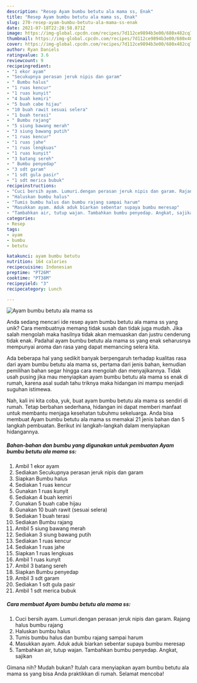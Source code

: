 ```yaml
---
description: "Resep Ayam bumbu betutu ala mama ss, Enak"
title: "Resep Ayam bumbu betutu ala mama ss, Enak"
slug: 270-resep-ayam-bumbu-betutu-ala-mama-ss-enak
date: 2021-07-18T22:28:58.871Z
image: https://img-global.cpcdn.com/recipes/7d112ce9894b3e00/680x482cq70/ayam-bumbu-betutu-ala-mama-ss-foto-resep-utama.jpg
thumbnail: https://img-global.cpcdn.com/recipes/7d112ce9894b3e00/680x482cq70/ayam-bumbu-betutu-ala-mama-ss-foto-resep-utama.jpg
cover: https://img-global.cpcdn.com/recipes/7d112ce9894b3e00/680x482cq70/ayam-bumbu-betutu-ala-mama-ss-foto-resep-utama.jpg
author: Ryan Daniels
ratingvalue: 3.6
reviewcount: 9
recipeingredient:
- "1 ekor ayam"
- "Secukupnya perasan jeruk nipis dan garam"
- " Bumbu halus"
- "1 ruas kencur"
- "1 ruas kunyit"
- "4 buah kemiri"
- "5 buah cabe hijau"
- "10 buah rawit sesuai selera"
- "1 buah terasi"
- " Bumbu rajang"
- "5 siung bawang merah"
- "3 siung bawang putih"
- "1 ruas kencur"
- "1 ruas jahe"
- "1 ruas lengkuas"
- "1 ruas kunyit"
- "3 batang sereh"
- " Bumbu penyedap"
- "3 sdt garam"
- "1 sdt gula pasir"
- "1 sdt merica bubuk"
recipeinstructions:
- "Cuci bersih ayam. Lumuri.dengan perasan jeruk nipis dan garam. Rajang halus bumbu rajang"
- "Haluskan bumbu halus"
- "Tumis bumbu halus dan bumbu rajang sampai harum"
- "Masukkan ayam. Aduk aduk biarkan sebentar supaya bumbu meresap"
- "Tambahkan air, tutup wajan. Tambahkan bumbu penyedap. Angkat, sajikan"
categories:
- Resep
tags:
- ayam
- bumbu
- betutu

katakunci: ayam bumbu betutu 
nutrition: 164 calories
recipecuisine: Indonesian
preptime: "PT26M"
cooktime: "PT38M"
recipeyield: "3"
recipecategory: Lunch

---
```



![Ayam bumbu betutu ala mama ss](https://img-global.cpcdn.com/recipes/7d112ce9894b3e00/680x482cq70/ayam-bumbu-betutu-ala-mama-ss-foto-resep-utama.jpg)

Anda sedang mencari ide resep ayam bumbu betutu ala mama ss yang unik? Cara membuatnya memang tidak susah dan tidak juga mudah. Jika salah mengolah maka hasilnya tidak akan memuaskan dan justru cenderung tidak enak. Padahal ayam bumbu betutu ala mama ss yang enak seharusnya mempunyai aroma dan rasa yang dapat memancing selera kita.



Ada beberapa hal yang sedikit banyak berpengaruh terhadap kualitas rasa dari ayam bumbu betutu ala mama ss, pertama dari jenis bahan, kemudian pemilihan bahan segar hingga cara mengolah dan menyajikannya. Tidak usah pusing jika mau menyiapkan ayam bumbu betutu ala mama ss enak di rumah, karena asal sudah tahu triknya maka hidangan ini mampu menjadi suguhan istimewa.


Nah, kali ini kita coba, yuk, buat ayam bumbu betutu ala mama ss sendiri di rumah. Tetap berbahan sederhana, hidangan ini dapat memberi manfaat untuk membantu menjaga kesehatan tubuhmu sekeluarga. Anda bisa membuat Ayam bumbu betutu ala mama ss memakai 21 jenis bahan dan 5 langkah pembuatan. Berikut ini langkah-langkah dalam menyiapkan hidangannya.

<!--inarticleads1-->

##### Bahan-bahan dan bumbu yang digunakan untuk pembuatan Ayam bumbu betutu ala mama ss:

1. Ambil 1 ekor ayam
1. Sediakan Secukupnya perasan jeruk nipis dan garam
1. Siapkan  Bumbu halus
1. Sediakan 1 ruas kencur
1. Gunakan 1 ruas kunyit
1. Sediakan 4 buah kemiri
1. Gunakan 5 buah cabe hijau
1. Gunakan 10 buah rawit (sesuai selera)
1. Sediakan 1 buah terasi
1. Sediakan  Bumbu rajang
1. Ambil 5 siung bawang merah
1. Sediakan 3 siung bawang putih
1. Sediakan 1 ruas kencur
1. Sediakan 1 ruas jahe
1. Siapkan 1 ruas lengkuas
1. Ambil 1 ruas kunyit
1. Ambil 3 batang sereh
1. Siapkan  Bumbu penyedap
1. Ambil 3 sdt garam
1. Sediakan 1 sdt gula pasir
1. Ambil 1 sdt merica bubuk




<!--inarticleads2-->

##### Cara membuat Ayam bumbu betutu ala mama ss:

1. Cuci bersih ayam. Lumuri.dengan perasan jeruk nipis dan garam. Rajang halus bumbu rajang
1. Haluskan bumbu halus
1. Tumis bumbu halus dan bumbu rajang sampai harum
1. Masukkan ayam. Aduk aduk biarkan sebentar supaya bumbu meresap
1. Tambahkan air, tutup wajan. Tambahkan bumbu penyedap. Angkat, sajikan




Gimana nih? Mudah bukan? Itulah cara menyiapkan ayam bumbu betutu ala mama ss yang bisa Anda praktikkan di rumah. Selamat mencoba!
